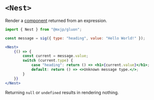 # `<Nest>`
Render a [component](../components.md) returned from an expression.
```jsx
import { Nest } from "@mxjp/gluon";

const message = sig({ type: "heading", value: "Hello World!" });

<Nest>
	{() => {
		const current = message.value;
		switch (current.type) {
			case "heading": return () => <h1>{current.value}</h1>;
			default: return () => <>Unknown message type.</>;
		}
	}}
</Nest>
```
Returning `null` or `undefined` results in rendering nothing.
